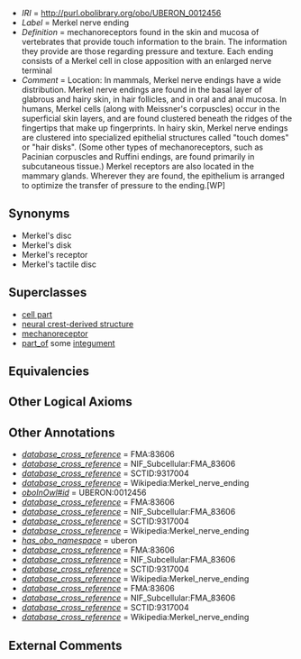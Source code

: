  * *IRI* = http://purl.obolibrary.org/obo/UBERON_0012456
 * *Label* = Merkel nerve ending
 * *Definition* = mechanoreceptors found in the skin and mucosa of vertebrates that provide touch information to the brain. The information they provide are those regarding pressure and texture. Each ending consists of a Merkel cell in close apposition with an enlarged nerve terminal
 * *Comment* = Location: In mammals, Merkel nerve endings have a wide distribution. Merkel nerve endings are found in the basal layer of glabrous and hairy skin, in hair follicles, and in oral and anal mucosa. In humans, Merkel cells (along with Meissner's corpuscles) occur in the superficial skin layers, and are found clustered beneath the ridges of the fingertips that make up fingerprints. In hairy skin, Merkel nerve endings are clustered into specialized epithelial structures called "touch domes" or "hair disks". (Some other types of mechanoreceptors, such as Pacinian corpuscles and Ruffini endings, are found primarily in subcutaneous tissue.) Merkel receptors are also located in the mammary glands. Wherever they are found, the epithelium is arranged to optimize the transfer of pressure to the ending.[WP]

## Synonyms

 * Merkel's disc
 * Merkel's disk
 * Merkel's receptor
 * Merkel's tactile disc

## Superclasses

 * [cell part](../../UBERON/70/UBERON_0000470.md)
 * [neural crest-derived structure](../../UBERON/13/UBERON_0010313.md)
 * [mechanoreceptor](../../UBERON/49/UBERON_0012449.md)
 * [part_of](../../BFO/50/BFO_0000050.md) some [integument](../../UBERON/99/UBERON_0002199.md)

## Equivalencies


## Other Logical Axioms


## Other Annotations

 * *[database_cross_reference](../../ef/oboInOwl#hasDbXref.md)* = FMA:83606
 * *[database_cross_reference](../../ef/oboInOwl#hasDbXref.md)* = NIF_Subcellular:FMA_83606
 * *[database_cross_reference](../../ef/oboInOwl#hasDbXref.md)* = SCTID:9317004
 * *[database_cross_reference](../../ef/oboInOwl#hasDbXref.md)* = Wikipedia:Merkel_nerve_ending
 * *[oboInOwl#id](../../id/oboInOwl#id.md)* = UBERON:0012456
 * *[database_cross_reference](../../ef/oboInOwl#hasDbXref.md)* = FMA:83606
 * *[database_cross_reference](../../ef/oboInOwl#hasDbXref.md)* = NIF_Subcellular:FMA_83606
 * *[database_cross_reference](../../ef/oboInOwl#hasDbXref.md)* = SCTID:9317004
 * *[database_cross_reference](../../ef/oboInOwl#hasDbXref.md)* = Wikipedia:Merkel_nerve_ending
 * *[has_obo_namespace](../../ce/oboInOwl#hasOBONamespace.md)* = uberon
 * *[database_cross_reference](../../ef/oboInOwl#hasDbXref.md)* = FMA:83606
 * *[database_cross_reference](../../ef/oboInOwl#hasDbXref.md)* = NIF_Subcellular:FMA_83606
 * *[database_cross_reference](../../ef/oboInOwl#hasDbXref.md)* = SCTID:9317004
 * *[database_cross_reference](../../ef/oboInOwl#hasDbXref.md)* = Wikipedia:Merkel_nerve_ending
 * *[database_cross_reference](../../ef/oboInOwl#hasDbXref.md)* = FMA:83606
 * *[database_cross_reference](../../ef/oboInOwl#hasDbXref.md)* = NIF_Subcellular:FMA_83606
 * *[database_cross_reference](../../ef/oboInOwl#hasDbXref.md)* = SCTID:9317004
 * *[database_cross_reference](../../ef/oboInOwl#hasDbXref.md)* = Wikipedia:Merkel_nerve_ending

## External Comments

